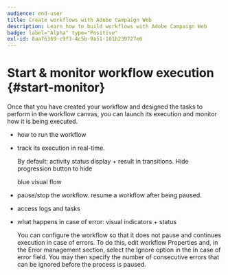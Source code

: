 ```yaml
---
audience: end-user
title: Create workflows with Adobe Campaign Web
description: Learn how to build workflows with Adobe Campaign Web
badge: label="Alpha" type="Positive"
exl-id: 8aa76369-c9f3-4c5b-9a51-101b239727e6
---
```

# Start & monitor workflow execution {#start-monitor}

Once that you have created your workflow and designed the tasks to perform in the workflow canvas, you can launch its execution and monitor how it is being executed. 

* how to run the workflow

* track its execution in real-time. 

    By default: activity status display + result in transitions. Hide progression button to hide

    blue visual flow

* pause/stop the workflow. resume a workflow after being paused.

* access logs and tasks

* what happens in case of error: visual indicators + status

    <!--to reformulate-->You can configure the workflow so that it does not pause and continues execution in case of errors. To do this, edit workflow Properties and, in the Error management section, select the Ignore option in the In case of error field. You may then specify the number of consecutive errors that can be ignored before the process is paused.
